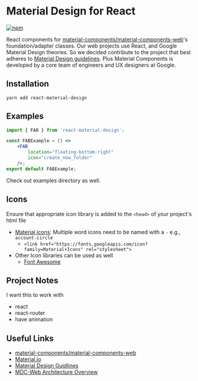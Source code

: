 # Material Design for React

[![npm](https://img.shields.io/npm/dm/react-material-design.svg?style=social)](https://www.npmjs.com/package/react-material-design)

React components for [material-components/material-components-web](https://github.com/material-components/material-components-web)'s foundation/adapter classes.
Our web projects use React, and Google Material Design theories. So we decided contribute to the project that best adheres to [Material Design guidelines](https://material.io/guidelines). Plus Material Components is developed by a core team of engineers and UX designers at Google.

## Installation

`yarn add react-material-design`

## Examples
```jsx
import { FAB } from 'react-material-design';

const FABExample = () =>
    <FAB
        location="floating-bottom-right"
        icon="create_new_folder"
    />;
export default FABExample;
```

Check out examples directory as well.

## Icons
Ensure that appropriate icon library is added to the `<head>` of your project's html file

* [Material icons](https://material.io/icons): Multiple word icons need to be named with a `-` e.g., `account-circle`
    * `<link href="https://fonts.googleapis.com/icon?family=Material+Icons" rel="stylesheet">`
* Other Icon libraries can be used as well
    * [Font Awesome](http://fontawesome.io/icons)

## Project Notes
I want this to work with

* react
* react-router
* have animation

## Useful Links
* [material-components/material-components-web](https://github.com/material-components/material-components-web)
* [Material.io](https://material.io/)
* [Material Design Guidlines](https://material.io/guidelines/)
* [MDC-Web Architecture Overview](https://github.com/material-components/material-components-web/blob/master/docs/architecture.md)